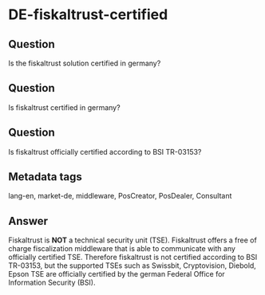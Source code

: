 # DE-fiskaltrust-certified

## Question

Is the fiskaltrust solution certified in germany?

## Question

Is fiskaltrust certified in germany?

## Question

Is fiskaltrust officially certified according to BSI TR-03153?

## Metadata tags

lang-en, market-de, middleware, PosCreator, PosDealer, Consultant

## Answer

Fiskaltrust is **NOT** a technical security unit \(TSE\). Fiskaltrust offers a free of charge fiscalization middleware that is able to communicate with any officially certified TSE. Therefore fiskaltrust is not certified according to BSI TR-03153, but the supported TSEs such as Swissbit, Cryptovision, Diebold, Epson TSE are officially certified by the german Federal Office for Information Security \(BSI\).

